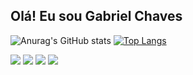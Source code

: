 ## Olá! Eu sou Gabriel Chaves
 

![Anurag's GitHub stats](https://github-readme-stats.vercel.app/api?username=gabrielc404&show_icons=true&theme=outrun) [![Top Langs](https://github-readme-stats.vercel.app/api/top-langs/?username=gabrielc404&theme=outrun&layout=compact)](https://github.com/anuraghazra/github-readme-stats)
	
<div>
		<img src=https://img.shields.io/badge/Debian-A81D33?style=for-the-badge&logo=debian />
		<img src=https://img.shields.io/badge/Python-F5C63D?style=for-the-badge&logo=python&textColor=white />
		<img src=https://img.shields.io/badge/Raspberry_pi-A22846?style=for-the-badge&logo=raspberrypi />
		<img src=https://img.shields.io/badge/-303443?&style=for-the-badge&logo=c />
</div>

<!---
gabrielc404/gabrielc404 is a ✨ special ✨ repository because its `README.md` (this file) appears on your GitHub profile.
You can click the Preview link to take a look at your changes.
--->


